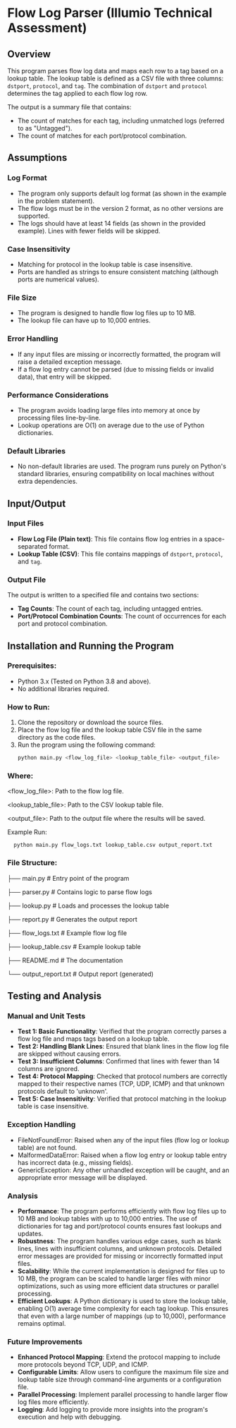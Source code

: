 # Flow Log Parser (Illumio Technical Assessment)

## Overview
This program parses flow log data and maps each row to a tag based on a lookup table. The lookup table is defined as a CSV file with three columns: `dstport`, `protocol`, and `tag`. The combination of `dstport` and `protocol` determines the tag applied to each flow log row.

The output is a summary file that contains:
- The count of matches for each tag, including unmatched logs (referred to as "Untagged").
- The count of matches for each port/protocol combination.

## Assumptions

### Log Format
- The program only supports default log format (as shown in the example in the problem statement).
- The flow logs must be in the version 2 format, as no other versions are supported.
- The logs should have at least 14 fields (as shown in the provided example). Lines with fewer fields will be skipped.

### Case Insensitivity
- Matching for protocol in the lookup table is case insensitive.
- Ports are handled as strings to ensure consistent matching (although ports are numerical values).

### File Size
- The program is designed to handle flow log files up to 10 MB.
- The lookup file can have up to 10,000 entries.

### Error Handling
- If any input files are missing or incorrectly formatted, the program will raise a detailed exception message.
- If a flow log entry cannot be parsed (due to missing fields or invalid data), that entry will be skipped.

### Performance Considerations
- The program avoids loading large files into memory at once by processing files line-by-line.
- Lookup operations are O(1) on average due to the use of Python dictionaries.

### Default Libraries
- No non-default libraries are used. The program runs purely on Python's standard libraries, ensuring compatibility on local machines without extra dependencies.

## Input/Output

### Input Files
- **Flow Log File (Plain text)**: This file contains flow log entries in a space-separated format.
- **Lookup Table (CSV)**: This file contains mappings of `dstport`, `protocol`, and `tag`.

### Output File
The output is written to a specified file and contains two sections:
- **Tag Counts**: The count of each tag, including untagged entries.
- **Port/Protocol Combination Counts**: The count of occurrences for each port and protocol combination.

## Installation and Running the Program

### Prerequisites:
- Python 3.x (Tested on Python 3.8 and above).
- No additional libraries required.

### How to Run:
1. Clone the repository or download the source files.
2. Place the flow log file and the lookup table CSV file in the same directory as the code files.
3. Run the program using the following command:
   ```bash
   python main.py <flow_log_file> <lookup_table_file> <output_file>

### Where:

<flow_log_file>: Path to the flow log file.

<lookup_table_file>: Path to the CSV lookup table file.

<output_file>: Path to the output file where the results will be saved.

Example Run:

      python main.py flow_logs.txt lookup_table.csv output_report.txt

### File Structure:

├── main.py                # Entry point of the program

├── parser.py              # Contains logic to parse flow logs

├── lookup.py              # Loads and processes the lookup table

├── report.py              # Generates the output report

├── flow_logs.txt          # Example flow log file

├── lookup_table.csv       # Example lookup table

├── README.md              # The documentation

└── output_report.txt      # Output report (generated)

## Testing and Analysis

### Manual and Unit Tests
- **Test 1: Basic Functionality**: Verified that the program correctly parses a flow log file and maps tags based on a lookup table.
- **Test 2: Handling Blank Lines**: Ensured that blank lines in the flow log file are skipped without causing errors.
- **Test 3: Insufficient Columns**: Confirmed that lines with fewer than 14 columns are ignored.
- **Test 4: Protocol Mapping**: Checked that protocol numbers are correctly mapped to their respective names (TCP, UDP, ICMP) and that unknown protocols default to 'unknown'.
- **Test 5: Case Insensitivity**: Verified that protocol matching in the lookup table is case insensitive.
  
### Exception Handling
- FileNotFoundError: Raised when any of the input files (flow log or lookup table) are not found.
- MalformedDataError: Raised when a flow log entry or lookup table entry has incorrect data (e.g., missing fields).
- GenericException: Any other unhandled exception will be caught, and an appropriate error message will be displayed.

### Analysis
- **Performance**: The program performs efficiently with flow log files up to 10 MB and lookup tables with up to 10,000 entries. The use of dictionaries for tag and port/protocol counts ensures fast lookups and updates.
- **Robustness**: The program handles various edge cases, such as blank lines, lines with insufficient columns, and unknown protocols. Detailed error messages are provided for missing or incorrectly formatted input files.
- **Scalability**: While the current implementation is designed for files up to 10 MB, the program can be scaled to handle larger files with minor optimizations, such as using more efficient data structures or parallel processing.
- **Efficient Lookups**: A Python dictionary is used to store the lookup table, enabling O(1) average time complexity for each tag lookup. This ensures that even with a large number of mappings (up to 10,000), performance remains optimal.

### Future Improvements
- **Enhanced Protocol Mapping**: Extend the protocol mapping to include more protocols beyond TCP, UDP, and ICMP.
- **Configurable Limits**: Allow users to configure the maximum file size and lookup table size through command-line arguments or a configuration file.
- **Parallel Processing**: Implement parallel processing to handle larger flow log files more efficiently.
- **Logging**: Add logging to provide more insights into the program's execution and help with debugging.
